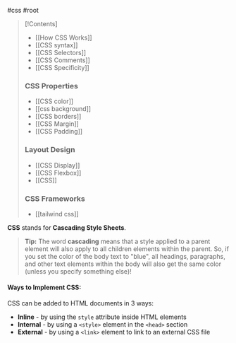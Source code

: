 #css  #root 

>[!Contents]
>- [[How CSS Works]]
>- [[CSS syntax]]
>- [[CSS Selectors]]
>- [[CSS Comments]]
>- [[CSS Specificity]]
>### **CSS Properties**
>- [[CSS color]]
>- [[css background]]
>- [[CSS borders]]
>- [[CSS Margin]]
>- [[CSS Padding]]
>### **Layout Design**
>- [[CSS Display]]
>- [[CSS Flexbox]]
>- [[CSS]]
>### **CSS Frameworks**
>- [[tailwind css]]

**CSS** stands for **Cascading Style Sheets**.

>**Tip:** The word **cascading** means that a style applied to a parent element will also apply to all children elements within the parent. So, if you set the color of the body text to "blue", all headings, paragraphs, and other text elements within the body will also get the same color (unless you specify something else)!

#### **Ways to Implement CSS:**
CSS can be added to HTML documents in 3 ways:

- **Inline** - by using the `style` attribute inside HTML elements
- **Internal** - by using a `<style>` element in the `<head>` section
- **External** - by using a `<link>` element to link to an external CSS file
